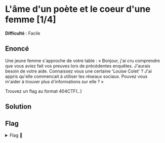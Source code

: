 # L'âme d'un poète et le coeur d'une femme [1/4]

**Difficulté** : Facile

## Enoncé

Une jeune femme s'approche de votre table : « Bonjour, j'ai cru comprendre que vous aviez fait vos preuves lors de précédentes enquêtes. J'aurais besoin de votre aide. Connaissez vous une certaine 'Louise Colet' ? J'ai appris qu'elle commencait à utiliser les réseaux sociaux. Pouvez vous m'aider à trouver plus d'informations sur elle ? »

Trouvez un flag au format 404CTF{..}

## Solution




## Flag

<details>
<summary> Flag 🚩</summary>

```
404CTF{4_mon_ch3r_4mi_v1ctor}
```
